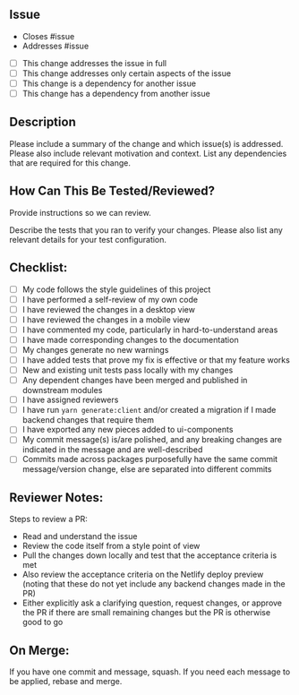 ## Issue

- Closes #issue
- Addresses #issue

- [ ] This change addresses the issue in full
- [ ] This change addresses only certain aspects of the issue
- [ ] This change is a dependency for another issue
- [ ] This change has a dependency from another issue

## Description

Please include a summary of the change and which issue(s) is addressed. Please also include relevant motivation and context. List any dependencies that are required for this change.

## How Can This Be Tested/Reviewed?

Provide instructions so we can review.

Describe the tests that you ran to verify your changes. Please also list any relevant details for your test configuration.

## Checklist:

- [ ] My code follows the style guidelines of this project
- [ ] I have performed a self-review of my own code
- [ ] I have reviewed the changes in a desktop view
- [ ] I have reviewed the changes in a mobile view
- [ ] I have commented my code, particularly in hard-to-understand areas
- [ ] I have made corresponding changes to the documentation
- [ ] My changes generate no new warnings
- [ ] I have added tests that prove my fix is effective or that my feature works
- [ ] New and existing unit tests pass locally with my changes
- [ ] Any dependent changes have been merged and published in downstream modules
- [ ] I have assigned reviewers
- [ ] I have run `yarn generate:client` and/or created a migration if I made backend changes that require them
- [ ] I have exported any new pieces added to ui-components
- [ ] My commit message(s) is/are polished, and any breaking changes are indicated in the message and are well-described
- [ ] Commits made across packages purposefully have the same commit message/version change, else are separated into different commits

## Reviewer Notes:

Steps to review a PR:

- Read and understand the issue
- Review the code itself from a style point of view
- Pull the changes down locally and test that the acceptance criteria is met
- Also review the acceptance criteria on the Netlify deploy preview (noting that these do not yet include any backend changes made in the PR)
- Either explicitly ask a clarifying question, request changes, or approve the PR if there are small remaining changes but the PR is otherwise good to go

## On Merge:

If you have one commit and message, squash. If you need each message to be applied, rebase and merge.
